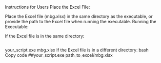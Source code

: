 Instructions for Users
Place the Excel File:

Place the Excel file (mbg.xlsx) in the same directory as the executable, or provide the path to the Excel file when running the executable.
Running the Executable:

If the Excel file is in the same directory:
##
  your_script.exe mbg.xlsx
If the Excel file is in a different directory:
bash
Copy code
##your_script.exe path_to_excel/mbg.xlsx
